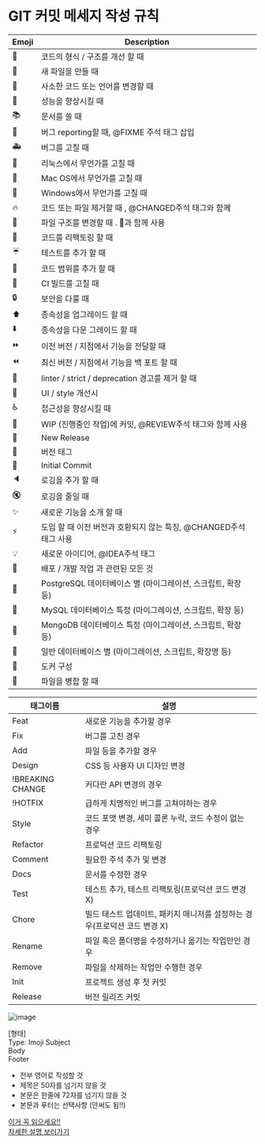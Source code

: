 # GIT 커밋 메세지 작성 규칙



| Emoji | Description | 
|------|---|
| 🎨 | 코드의 형식 / 구조를 개선 할 때 |
| 📰 | 새 파일을 만들 때 |
| 📝 | 사소한 코드 또는 언어를 변경할 때 |
| 🐎 | 성능을 향상시킬 때 |
| 📚 | 문서를 쓸 때 |
| 🐛 | 버그 reporting할 때, @FIXME 주석 태그 삽입 |
| 🚑 | 버그를 고칠 때 |
| 🐧 | 리눅스에서 무언가를 고칠 때 |
| 🍎 | Mac OS에서 무언가를 고칠 때 |
| 🏁 | Windows에서 무언가를 고칠 때 |
| 🔥 | 코드 또는 파일 제거할 때 , @CHANGED주석 태그와 함께 |
| 🚜 | 파일 구조를 변경할 때 . 🎨과 함께 사용 |
| 🔨 | 코드를 리팩토링 할 때 |
| ☔️ | 테스트를 추가 할 때 |
| 🔬 | 코드 범위를 추가 할 때 |
| 💚 | CI 빌드를 고칠 때 |
| 🔒 | 보안을 다룰 때 |
| ⬆️ | 종속성을 업그레이드 할 때 |
| ⬇️ | 종속성을 다운 그레이드 할 때 |
| ⏩ | 이전 버전 / 지점에서 기능을 전달할 때 |
| ⏪ | 최신 버전 / 지점에서 기능을 백 포트 할 때 |
| 👕 | linter / strict / deprecation 경고를 제거 할 때 |
| 💄 | UI / style 개선시 |
| ♿️ | 접근성을 향상시킬 때 |
| 🚧 | WIP (진행중인 작업)에 커밋, @REVIEW주석 태그와 함께 사용 |
| 💎 | New Release |
| 🔖 | 버전 태그 |
| 🎉 | Initial Commit |
| 🔈 | 로깅을 추가 할 때 |
| 🔇 | 로깅을 줄일 때 |
| ✨ | 새로운 기능을 소개 할 때 |
| ⚡️ | 도입 할 때 이전 버전과 호환되지 않는 특징, @CHANGED주석 태그 사용 |
| 💡 | 새로운 아이디어, @IDEA주석 태그 |
| 🚀 | 배포 / 개발 작업 과 관련된 모든 것
| 🐘 | PostgreSQL 데이터베이스 별 (마이그레이션, 스크립트, 확장 등) |
| 🐬 | MySQL 데이터베이스 특정 (마이그레이션, 스크립트, 확장 등) |
| 🍃 | MongoDB 데이터베이스 특정 (마이그레이션, 스크립트, 확장 등) |
| 🏦 | 일반 데이터베이스 별 (마이그레이션, 스크립트, 확장명 등) |
| 🐳 | 도커 구성 |
| 🤝 | 파일을 병합 할 때 |

| 태그이름 | 설명 | 
|------|---|
| Feat | 새로운 기능을 추가할 경우 |
| Fix | 버그를 고친 경우 |
| Add | 파일 등을 추가할 경우 |
| Design | CSS 등 사용자 UI 디자인 변경 |
| !BREAKING CHANGE | 커다란 API 변경의 경우 |
| !HOTFIX | 급하게 치명적인 버그를 고쳐야하는 경우 |
| Style | 코드 포맷 변경, 세미 콜론 누락, 코드 수정이 없는 경우 |
| Refactor | 프로덕션 코드 리팩토링 |
| Comment | 필요한 주석 추가 및 변경 |
| Docs | 문서를 수정한 경우 |
| Test | 테스트 추가, 테스트 리팩토링(프로덕션 코드 변경 X) |
| Chore | 빌드 태스트 업데이트, 패키지 매니저를 설정하는 경우(프로덕션 코드 변경 X) |
| Rename | 파일 혹은 폴더명을 수정하거나 옮기는 작업만인 경우 |
| Remove | 파일을 삭제하는 작업만 수행한 경우 |
| Init | 프로젝트 생성 후 첫 커밋 |
| Release | 버전 릴리즈 커밋 |

![image](https://github.com/AIVLE-ENTER/GIT-CONVENTION/assets/95211722/bdcd58a1-4d08-4ad3-85f8-b657cf5bf175)

[형태] <br/>
Type: Imoji Subject <br/>
Body <br/>
Footer <br/>
- 전부 영어로 작성할 것
- 제목은 50자를 넘기지 않을 것
- 본문은 한줄에 72자를 넘기지 않을 것
- 본문과 푸터는 선택사항 (안써도 됨!!)

<a target="_blank" href="https://velog.io/@shin6403/Git-git-%EC%BB%A4%EB%B0%8B-%EC%BB%A8%EB%B2%A4%EC%85%98-%EC%84%A4%EC%A0%95%ED%95%98%EA%B8%B0">이거 꼭 읽으세요!!</a><br/>
<a target="_blank" href="https://junhyunny.github.io/information/github/git-commit-message-rule/">자세한 설명 보러가기</a>
